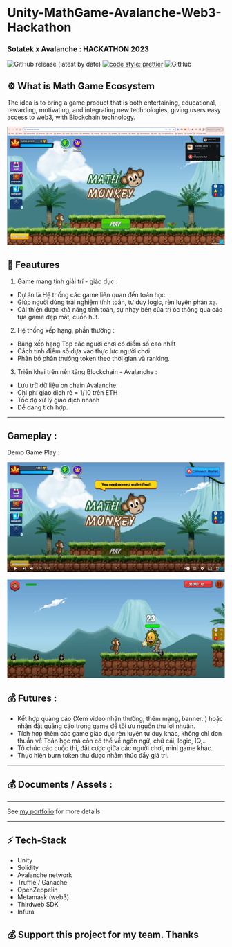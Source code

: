 # Unity-MathGame-Avalanche-Web3-Hackathon
###  Sotatek x Avalanche : HACKATHON 2023

![GitHub release (latest by date)](https://img.shields.io/github/v/release/silviopaganini/nft-market?style=round)
[![code style: prettier](https://img.shields.io/badge/code_style-prettier-ff69b4.svg?style=round)](https://github.com/prettier/prettier)
![GitHub](https://img.shields.io/github/license/silviopaganini/nft-market?style=round)

## ⚙️ What is Math Game Ecosystem

The idea is to bring a game product that is both entertaining, educational, rewarding, motivating, and integrating new technologies, giving users easy access to web3, with Blockchain technology.

![img.png](Docs/img_1.png)

## 🔬 Feautures

1. Game mang tính giải trí - giáo dục  :
- Dự án là Hệ thống các game liên quan đến toán học.
- Giúp người dùng trải nghiệm tính toán, tư duy logic, rèn luyện phản xạ. 
- Cải thiện được khả năng tính toán, sự nhạy bén của trí óc thông qua các tựa game đẹp mắt, cuốn hút. 


2. Hệ thống xếp hạng, phần thưởng : 
- Bảng xếp hạng Top các người chơi có điểm số cao nhất 
- Cách tính điểm số dựa vào thực lực người chơi. 
- Phân bố phần thưởng token theo thời gian và ranking. 

3. Triển khai trên nền tảng Blockchain - Avalanche : 
- Lưu trữ dữ liệu on chain Avalanche. 
- Chi phí giao dịch rẻ = 1/10 trên ETH
- Tốc độ xử lý giao dịch nhanh 
- Dễ dàng tích hợp.


<hr />

## Gameplay : 
Demo Game Play : 

[![Watch the video](Docs/img.png)](https://www.youtube.com/watch?v=J7HZfMnOrK0&ab_channel=HiI%27mBrian)

![img_2.png](Docs/img_2.png)
## 💰 Futures : 
- Kết hợp quảng cáo (Xem video nhận thưởng, thêm mạng, banner..) hoặc nhận đặt quảng cáo trong game để tối ưu nguồn thu lợi nhuận. 
- Tích hợp thêm các game giáo dục rèn luyện tư duy khác, không chỉ đơn thuần về Toán học mà còn có thể về ngôn ngữ, chữ cái, logic, IQ,..
- Tổ chức các cuộc thi, đặt cược giữa các người chơi, mini game khác. 
- Thực hiện burn token thu được nhằm thúc đẩy giá trị. 

<hr />

## 💰 Documents / Assets :
<hr />

See [my portfolio](https://github.com/bienpx224) for more details

<hr />

## ⚡️ Tech-Stack

- Unity
- Solidity
- Avalanche network
- Truffle / Ganache
- OpenZeppelin
- Metamask (web3)
- Thirdweb SDK
- Infura


## 💰 Support this project for my team. Thanks 
